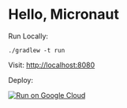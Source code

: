 # Hello, Micronaut

Run Locally:
```
./gradlew -t run
```

Visit: [http://localhost:8080](http://localhost:8080)

Deploy:

[![Run on Google Cloud](https://deploy.cloud.run/button.svg)](https://deploy.cloud.run)
